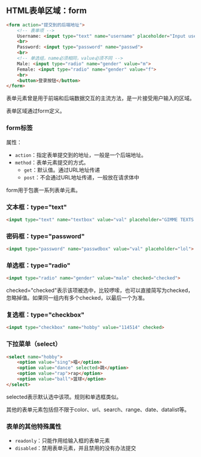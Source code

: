 
## HTML表单区域：form

```html
<form action="提交到的后端地址">
	<!-- 表单项 -->
	Username: <input type="text" name="username" placeholder="Input username here">
	<br>
	Password: <input type="password" name="passwd">
	<br>
	<!-- 单选组，name必须相同，value必须不同 -->
	Male: <input type="radio" name="gender" value="m">
	Female: <input type="radio" name="gender" value="f">
	<br>
	<button>登录按钮</button>
</form>
```

表单元素曾是用于前端和后端数据交互的主流方法，是一片接受用户输入的区域。

表单区域通过form定义。

### form标签

属性：
- `action`：指定表单提交到的地址，一般是一个后端地址。
- `method`：表单元素提交的方式。
	- `get`：默认值。通过URL地址传递
	- `post`：不会通过URL地址传递，一般放在请求体中

form用于包裹一系列表单元素。

### 文本框：type="text"

```html
<input type="text" name="textbox" value="val" placeholder="GIMME TEXTS!">
```

### 密码框：type="password"

```html
<input type="password" name="passwdbox" value="val" placeholder="lol">
```

### 单选框：type="radio"

```html
<input type="radio" name="gender" value="male" checked="checked">
```

checked="checked"表示该项被选中，比较啰嗦，也可以直接简写为checked，忽略掉值。如果同一组内有多个checked，以最后一个为准。

### 复选框：type="checkbox"

```html
<input type="checkbox" name="hobby" value="114514" checked>
```

### 下拉菜单（select）

```html
<select name="hobby">
	<option value="sing">唱</option>
	<option value="dance" selected>跳</option>
	<option value="rap">rap</option>
	<option value="ball">篮球</option>
</select>
```

selected表示默认选中该项。规则和单选框类似。

其他的表单元素包括但不限于color、url、search、range、date、datalist等。

### 表单的其他特殊属性

- `readonly`：只能作用给输入框的表单元素
- `disabled`：禁用表单元素，并且禁用的没有办法提交